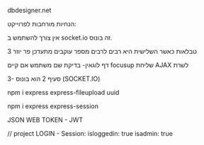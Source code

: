 dbdesigner.net

הנחיות מורחבות לפרוייקט:

אין צורך להשתמש ב socket.io זה בונוס.

3 טבלאות כאשר השלישית היא רבים לרבים מספר עוקבים מתעדכן פר יוזר

דף לוגאין- בדיקת שם משתמש אם קיים focusup שליחת AJAX לשרת

3- סעיף 2 הוא בונוס (SOCKET.IO)

npm i express express-fileupload uuid

npm i express express-session

JSON WEB TOKEN - JWT

// project LOGIN - Session: isloggedin: true isadmin: true
